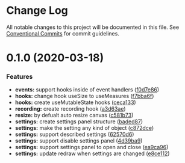 # Change Log

All notable changes to this project will be documented in this file.
See [Conventional Commits](https://conventionalcommits.org) for commit guidelines.

# 0.1.0 (2020-03-18)


### Features

* **events:** support hooks inside of event handlers ([f0d7e86](https://github.com/albizures/pieza/commit/f0d7e86c4c1bf4e408b3a0e95248bec41d15821c))
* **hooks:** change hook useSize to useMeasures ([f7bba6f](https://github.com/albizures/pieza/commit/f7bba6fea95a4d5fa6f414336be68ee0d98ede63))
* **hooks:** create useMutableState hooks ([ceca133](https://github.com/albizures/pieza/commit/ceca133cbb9ae88989797294cf6232ba67e4b307))
* **recording:** create recording hook ([a3d63ae](https://github.com/albizures/pieza/commit/a3d63aee77a853cfc0c696b4b4070657a19c197b))
* **resize:** by defualt auto resize canvas ([c581b73](https://github.com/albizures/pieza/commit/c581b7358e77bb2ffb48d9ff7debdf243f7f3564))
* **settings:** create settings panel structure ([baded87](https://github.com/albizures/pieza/commit/baded87d194b1625f0f2b89b3f9943ad7c5b2745))
* **settings:** make the setting any kind of object ([c872dce](https://github.com/albizures/pieza/commit/c872dce72e6850835f4b114166fe560ab9173965))
* **settings:** support described settings ([62570d6](https://github.com/albizures/pieza/commit/62570d6414d851484dea179754f9a51dfefcdaa3))
* **settings:** support disable settings panel ([4d39ba9](https://github.com/albizures/pieza/commit/4d39ba9261eeeaefbd27ba04ca3b731f817d95d0))
* **settings:** support settings panel to open and close ([ea9ca96](https://github.com/albizures/pieza/commit/ea9ca969b478e5be189b573f134ec56bb56f8fe6))
* **settings:** update redraw when settings are changed ([e8ce112](https://github.com/albizures/pieza/commit/e8ce112c467b8e9a76f8de2d646ced91a308814d))

